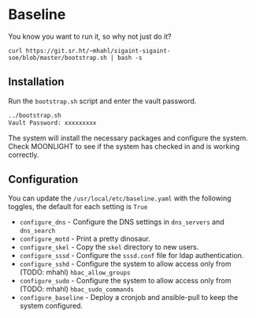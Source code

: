 # Baseline
You know you want to run it, so why not just do it?
```
curl https://git.sr.ht/~mhahl/sigaint-sigaint-soe/blob/master/bootstrap.sh | bash -s
```

## Installation

Run the `bootstrap.sh` script and enter the vault password.

```bash
../bootstrap.sh
Vault Password: xxxxxxxxx
```

The system will install the necessary packages and configure the system. Check MOONLIGHT to see if the system has
checked in and is working correctly.

## Configuration
You can update the `/usr/local/etc/baseline.yaml` with the following toggles, the default for each setting is `True`

* `configure_dns` - Configure the DNS settings in `dns_servers` and `dns_search`
* `configure_motd` - Print a pretty dinosaur.
* `configure_skel` - Copy the `skel` directory to new users.
* `configure_sssd` - Configure the `sssd.conf` file for ldap authentication.
* `configure_sshd` - Configure the system to allow access only from (TODO: mhahl) `hbac_allow_groups`
* `configure_sudo` - Configure the system to allow access only from (TODO: mhahl) `hbac_sudo_commands`
* `configure_baseline` - Deploy a cronjob and ansible-pull to keep the system configured.